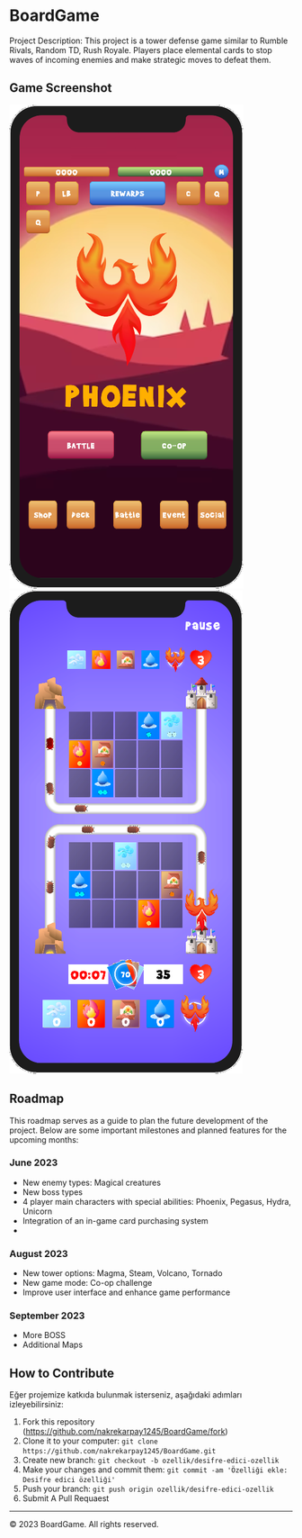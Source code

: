 # BoardGame

Project Description: This project is a tower defense game similar to Rumble Rivals, Random TD, Rush Royale. Players place elemental cards to stop waves of incoming enemies and make strategic moves to defeat them.

## Game Screenshot

![Oyun Ekran Görüntüsü](BoardGame/Assets/Images/ScreenShoots/BattleMenu.png)
![Oyun Ekran Görüntüsü](BoardGame/Assets/Images/ScreenShoots/BattleInGame_1.png)

## Roadmap

This roadmap serves as a guide to plan the future development of the project. Below are some important milestones and planned features for the upcoming months:

### June 2023

- New enemy types: Magical creatures
- New boss types
- 4 player main characters with special abilities: Phoenix, Pegasus, Hydra, Unicorn
- Integration of an in-game card purchasing system
- 
### August 2023

- New tower options: Magma, Steam, Volcano, Tornado
- New game mode: Co-op challenge
- Improve user interface and enhance game performance

### September 2023

- More BOSS
- Additional Maps

## How to Contribute

Eğer projemize katkıda bulunmak isterseniz, aşağıdaki adımları izleyebilirsiniz:

1. Fork this repository (https://github.com/nakrekarpay1245/BoardGame/fork)
2. Clone it to your computer: `git clone https://github.com/nakrekarpay1245/BoardGame.git`
3. Create new branch: `git checkout -b ozellik/desifre-edici-ozellik`
4. Make your changes and commit them: `git commit -am 'Özelliği ekle: Desifre edici özelliği'`
5. Push your branch: `git push origin ozellik/desifre-edici-ozellik`
6. Submit A Pull Requaest

---

© 2023 BoardGame. All rights reserved.
